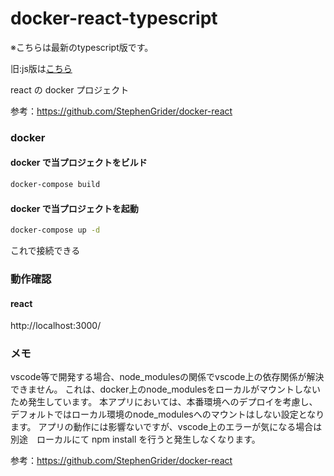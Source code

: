 # docker-react-typescript
※こちらは最新のtypescript版です。

旧:js版は[こちら](https://github.com/Kartis0207/docker-react)


react の docker プロジェクト

参考：https://github.com/StephenGrider/docker-react

### docker

#### docker で当プロジェクトをビルド

```bash
docker-compose build
```

#### docker で当プロジェクトを起動

```bash
docker-compose up -d
```

これで接続できる

### 動作確認

#### react

http://localhost:3000/

### メモ
vscode等で開発する場合、node_modulesの関係でvscode上の依存関係が解決できません。
これは、docker上のnode_modulesをローカルがマウントしないため発生しています。
本アプリにおいては、本番環境へのデプロイを考慮し、デフォルトではローカル環境のnode_modulesへのマウントはしない設定となります。
アプリの動作には影響ないですが、vscode上のエラーが気になる場合は
別途　ローカルにて npm install を行うと発生しなくなります。


参考：https://github.com/StephenGrider/docker-react

